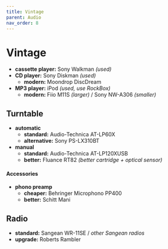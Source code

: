 ```yaml
---
title: Vintage
parent: Audio
nav_order: 8
---
```

# Vintage

- **cassette player:** Sony Walkman *(used)*
- **CD player:** Sony Diskman *(used)*
	- **modern:** Moondrop DiscDream
- **MP3 player:** iPod *(used, use RockBox)* 
	- **modern:** Fiio M11S *(larger)* / Sony NW-A306 *(smaller)*

## Turntable

- **automatic** 
	- **standard:** Audio-Technica AT-LP60X
	- **alternative:** Sony PS-LX310BT
- **manual** 
	- **standard:** Audio-Technica AT-LP120XUSB
	- **better:** Fluance RT82 *(better cartridge + optical sensor)*

#### Accessories

- **phono preamp** 
	- **cheaper:** Behringer Microphono PP400
	- **better:** Schitt Mani

## Radio

- **standard:** Sangean WR-11SE / *other Sangean radios*
- **upgrade:** Roberts Rambler
